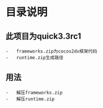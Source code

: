 
目录说明
==================

## 此项目为quick3.3rc1
    -   frameworks.zip为cocos2dx框架代码
    -   runtime.zip生成路径
## 用法
    -   解压frameworks.zip
    -   解压runtime.zip




